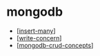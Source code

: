 # mongodb

- [[insert-many]]
- [[write-concern]]
- [[mongodb-crud-concepts]]

[//begin]: # "Autogenerated link references for markdown compatibility"
[insert-many]: insert-many.md "InsertMany"
[write-concern]: write-concern.md "WriteConcern"
[mongodb-crud-concepts]: mongodb-crud-concepts.md "MongoDB CRUD Concepts"
[//end]: # "Autogenerated link references"